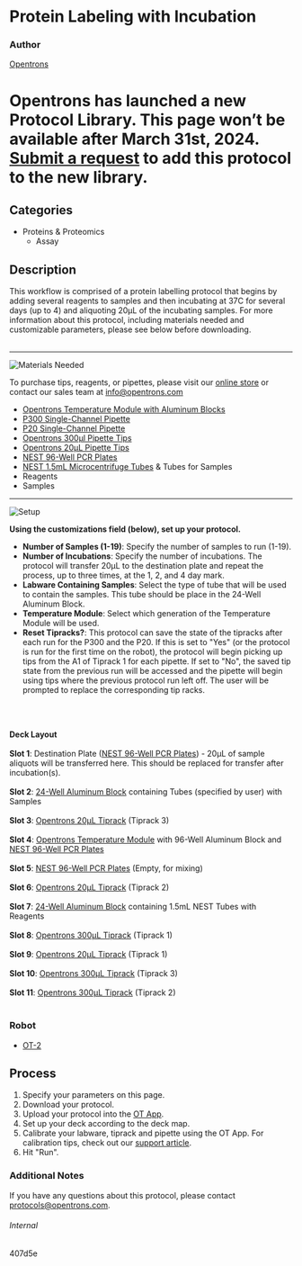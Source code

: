# Protein  Labeling with Incubation

### Author
[Opentrons](http://www.opentrons.com/)


# Opentrons has launched a new Protocol Library. This page won’t be available after March 31st, 2024. [Submit a request](https://docs.google.com/forms/d/e/1FAIpQLSdYYp9QCKow4nn0KlCVsMS3HX0eJ0N9O7-erajKvcpT0lWbSg/viewform) to add this protocol to the new library.

## Categories
* Proteins & Proteomics
    * Assay

## Description
This workflow is comprised of a protein labelling protocol that begins by adding several reagents to samples and then incubating at 37C for several days (up to 4) and aliquoting 20µL of the incubating samples. For more information about this protocol, including materials needed and customizable parameters, please see below before downloading.</br>
</br>

---
![Materials Needed](https://s3.amazonaws.com/opentrons-protocol-library-website/custom-README-images/001-General+Headings/materials.png)

To purchase tips, reagents, or pipettes, please visit our [online store](https://shop.opentrons.com/) or contact our sales team at [info@opentrons.com](mailto:info@opentrons.com)

* [Opentrons Temperature Module with Aluminum Blocks](https://shop.opentrons.com/collections/hardware-modules/products/tempdeck)
* [P300 Single-Channel Pipette](https://shop.opentrons.com/collections/ot-2-pipettes/products/single-channel-electronic-pipette)
* [P20 Single-Channel Pipette](https://shop.opentrons.com/collections/ot-2-pipettes/products/single-channel-electronic-pipette)
* [Opentrons 300µl Pipette Tips](https://shop.opentrons.com/collections/opentrons-tips/products/opentrons-300ul-tips)
* [Opentrons 20µL Pipette Tips](https://shop.opentrons.com/collections/opentrons-tips/products/opentrons-10ul-tips)
* [NEST 96-Well PCR Plates](https://shop.opentrons.com/collections/verified-labware/products/nest-0-1-ml-96-well-pcr-plate-full-skirt)
* [NEST 1.5mL Microcentrifuge Tubes](https://shop.opentrons.com/collections/verified-consumables/products/nest-microcentrifuge-tubes) & Tubes for Samples
* Reagents
* Samples


---
![Setup](https://s3.amazonaws.com/opentrons-protocol-library-website/custom-README-images/001-General+Headings/Setup.png)

**Using the customizations field (below), set up your protocol.**
* **Number of Samples (1-19)**: Specify the number of samples to run (1-19).
* **Number of Incubations**: Specify the number of incubations. The protocol will transfer 20µL to the destination plate and repeat the process, up to three times, at the 1, 2, and 4 day mark.
* **Labware Containing Samples**: Select the type of tube that will be used to contain the samples. This tube should be place in the 24-Well Aluminum Block.
* **Temperature Module**: Select which generation of the Temperature Module will be used.
* **Reset Tipracks?**: This protocol can save the state of the tipracks after each run for the P300 and the P20. If this is set to "Yes" (or the protocol is run for the first time on the robot), the protocol will begin picking up tips from the A1 of Tiprack 1 for each pipette. If set to "No", the saved tip state from the previous run will be accessed and the pipette will begin using tips where the previous protocol run left off. The user will be prompted to replace the corresponding tip racks.
</br>
</br>

**Deck Layout**</br>
</br>
**Slot 1**: Destination Plate ([NEST 96-Well PCR Plates](https://shop.opentrons.com/collections/verified-labware/products/nest-0-1-ml-96-well-pcr-plate-full-skirt)) - 20µL of sample aliquots will be transferred here. This should be replaced for transfer after incubation(s).</br>
</br>
**Slot 2**: [24-Well Aluminum Block](https://shop.opentrons.com/collections/hardware-modules/products/aluminum-block-set) containing Tubes (specified by user) with Samples</br>
</br>
**Slot 3**: [Opentrons 20µL Tiprack](https://shop.opentrons.com/collections/opentrons-tips/products/opentrons-10ul-tips) (Tiprack 3)</br>
</br>
**Slot 4**: [Opentrons Temperature Module](https://shop.opentrons.com/collections/hardware-modules/products/tempdeck) with 96-Well Aluminum Block and [NEST 96-Well PCR Plates](https://shop.opentrons.com/collections/verified-labware/products/nest-0-1-ml-96-well-pcr-plate-full-skirt)</br>
</br>
**Slot 5**: [NEST 96-Well PCR Plates](https://shop.opentrons.com/collections/verified-labware/products/nest-0-1-ml-96-well-pcr-plate-full-skirt) (Empty, for mixing)</br>
</br>
**Slot 6**: [Opentrons 20µL Tiprack](https://shop.opentrons.com/collections/opentrons-tips/products/opentrons-10ul-tips) (Tiprack 2)</br>
</br>
**Slot 7**: [24-Well Aluminum Block](https://shop.opentrons.com/collections/hardware-modules/products/aluminum-block-set) containing 1.5mL NEST Tubes with Reagents</br>
</br>
**Slot 8**: [Opentrons 300µL Tiprack](https://shop.opentrons.com/collections/opentrons-tips/products/opentrons-300ul-tips) (Tiprack 1)</br>
</br>
**Slot 9**: [Opentrons 20µL Tiprack](https://shop.opentrons.com/collections/opentrons-tips/products/opentrons-10ul-tips) (Tiprack 1)</br>
</br>
**Slot 10**: [Opentrons 300µL Tiprack](https://shop.opentrons.com/collections/opentrons-tips/products/opentrons-300ul-tips) (Tiprack 3)</br>
</br>
**Slot 11**: [Opentrons 300µL Tiprack](https://shop.opentrons.com/collections/opentrons-tips/products/opentrons-300ul-tips) (Tiprack 2)</br>
</br>

### Robot
* [OT-2](https://opentrons.com/ot-2)

## Process
1. Specify your parameters on this page.
2. Download your protocol.
3. Upload your protocol into the [OT App](https://opentrons.com/ot-app).
4. Set up your deck according to the deck map.
5. Calibrate your labware, tiprack and pipette using the OT App. For calibration tips, check out our [support article](https://support.opentrons.com/ot-2/getting-started-software-setup/deck-calibration).
6. Hit "Run".

### Additional Notes
If you have any questions about this protocol, please contact protocols@opentrons.com.

###### Internal
407d5e
